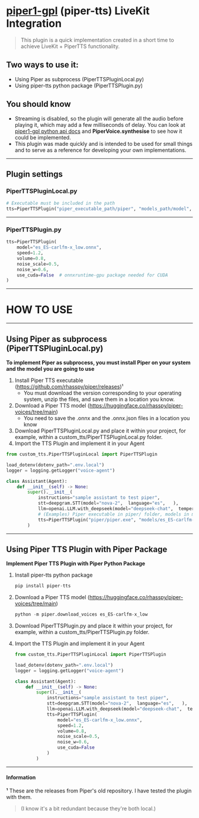 # [piper1-gpl](https://github.com/OHF-Voice/piper1-gpl/tree/main) (piper-tts) LiveKit Integration

> This plugin is a quick implementation created in a short time to achieve LiveKit + PiperTTS functionality.

## Two ways to use it:
- Using Piper as subprocess (PiperTTSPluginLocal.py)
- Using piper-tts python package (PiperTTSPlugin.py)

## You should know
- Streaming is disabled, so the plugin will generate all the audio before playing it, which may add a few milliseconds of delay. You can look at [piper1-gpl python api docs](https://github.com/OHF-Voice/piper1-gpl/blob/main/docs/API_PYTHON.md) and **PiperVoice.synthesise** to see how it could be implemented.
- This plugin was made quickly and is intended to be used for small things and to serve as a reference for developing your own implementations.
***

## Plugin settings

### PiperTTSPluginLocal.py
 ```py
# Executable must be included in the path
tts=PiperTTSPlugin("piper_executable_path/piper", "models_path/model", speed, sample_rate),
```
---

### PiperTTSPlugin.py

```py
tts=PiperTTSPlugin(
    model="es_ES-carlfm-x_low.onnx",
    speed=1.2,    
    volume=0.8,    
    noise_scale=0.5,
    noise_w=0.6,   
    use_cuda=False  # onnxruntime-gpu package needed for CUDA
)
```
---

# HOW TO USE
***

## Using Piper as subprocess (PiperTTSPluginLocal.py)

**To implement Piper as subprocess, you must install Piper on your system and the model you are going to use**

1. Install Piper TTS executable (https://github.com/rhasspy/piper/releases)¹
    - You must download the version corresponding to your operating system, unzip the files, and save them in a location you know.
2. Download a Piper TTS model (https://huggingface.co/rhasspy/piper-voices/tree/main)
    - You need to save the .onnx and the .onnx.json files in a location you know
3. Download PiperTTSPluginLocal.py and place it within your project, for example, within a custom_tts/PiperTTSPluginLocal.py folder.
4. Import the TTS Plugin and implement it in your Agent
```py
from custom_tts.PiperTTSPluginLocal import PiperTTSPlugin

load_dotenv(dotenv_path=".env.local")
logger = logging.getLogger("voice-agent")

class Assistant(Agent):
    def __init__(self) -> None:
        super().__init__(
            instructions="sample assistant to test piper",
            stt=deepgram.STT(model="nova-2",  language="es",   ),
            llm=openai.LLM.with_deepseek(model="deepseek-chat",  temperature=0.7),
            # (Examples) Piper executable in piper/ folder, models in models/ folder 
            tts=PiperTTSPlugin("piper/piper.exe", "models/es_ES-carlfm-x_low.onnx", 1, 22500),
        )
```
***
## Using Piper TTS Plugin with Piper Package
**Implement Piper TTS Plugin with Piper Python Package**

1. Install piper-tts python package
    ```py 
    pip install piper-tts
    ```
2. Download a Piper TTS model (https://huggingface.co/rhasspy/piper-voices/tree/main)
    ```py
    python -m piper.download_voices es_ES-carlfm-x_low
    ```
3. Download PiperTTSPlugin.py and place it within your project, for example, within a custom_tts/PiperTTSPlugin.py folder.
4. Import the TTS Plugin and implement it in your Agent

    ```py
    from custom_tts.PiperTTSPluginLocal import PiperTTSPlugin

    load_dotenv(dotenv_path=".env.local")
    logger = logging.getLogger("voice-agent")
    
    class Assistant(Agent):
        def __init__(self) -> None:
            super().__init__(
                instructions="sample assistant to test piper",
                stt=deepgram.STT(model="nova-2",  language="es",   ),
                llm=openai.LLM.with_deepseek(model="deepseek-chat",  temperature=0.7),
                tts=PiperTTSPlugin(
                    model="es_ES-carlfm-x_low.onnx",
                    speed=1.2,    
                    volume=0.8,    
                    noise_scale=0.5,
                    noise_w=0.6,   
                    use_cuda=False   
                )
            )
    ```
***
#### Information

**¹** These are the releases from Piper's old repository. I have tested the plugin with them.
> (I know it's a bit redundant because they're both local.)
